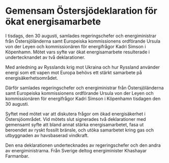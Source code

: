 # Gemensam Östersjödeklaration för ökat energisamarbete

I tisdags, den 30 augusti, samlades regeringschefer och energiministrar från Östersjöländerna samt Europeiska kommissionens ordförande Ursula von der Leyen och kommissionären för energifrågor Kadri Simson i Köpenhamn. Mötet vars syfte var ökat energisamarbete resulterade i undertecknandet av två deklarationer.


Med anledning av Rysslands krig mot Ukraina och hur Ryssland använder energi som ett vapen mot Europa behövs ett stärkt samarbete på energisäkerhetsområdet.

Därför samlades regeringschefer och energiministrar från Östersjöländerna samt Europeiska kommissionens ordförande Ursula von der Leyen och kommissionären för energifrågor Kadri Simson i Köpenhamn tisdagen den 30 augusti.

Syftet med mötet var att diskutera frågor om ökad energisäkerhet i Östersjöområdet. Vid mötets slut signerades två deklarationer med gemensamt syfte att bland annat stärka energisamarbetet, fasa ut beroendet av ryskt fossilt bränsle, och utöka samarbetet kring gas och utbyggnaden av havsbaserad vindkraft.

Den ena deklarationen undertecknades av regeringschefer och den andra av energiministrarna. Från Sverige deltog energiminister Khashayar Farmanbar.

